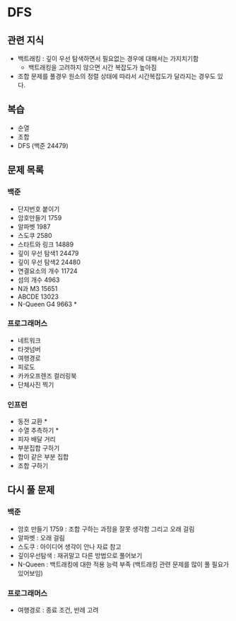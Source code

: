 # DFS

## 관련 지식

- 백트래킹 : 깊이 우선 탐색하면서 필요없는 경우에 대해서는 가지치기함
    - 백트래킹을 고려하지 않으면 시간 복잡도가 높아짐
- 조합 문제를 풀경우 원소의 정렬 상태에 따라서 시간복잡도가 달라지는 경우도 있다.

## 복습

- 순열
- 조합
- DFS (백준 24479)

## 문제 목록

### 백준

- 단지번호 붙이기
- 암호만들기 1759
- 알파벳 1987
- 스도쿠 2580
- 스타트와 링크 14889
- 깊이 우선 탐색1 24479
- 깊이 우선 탐색2 24480
- 연결요소의 개수 11724
- 섬의 개수 4963
- N과 M3 15651
- ABCDE 13023
- N-Queen G4 9663 *

### 프로그래머스

- 네트워크
- 타겟넘버
- 여행경로
- 피로도
- 카카오프렌즈 컬러링북
- 단체사진 찍기

### 인프런

- 동전 교환 *
- 수열 추측하기 *
- 피자 배달 거리
- 부분집합 구하기
- 합이 같은 부분 집합
- 조합 구하기

## 다시 풀 문제

### 백준

- 암호 만들기 1759 : 조합 구하는 과정을 잘못 생각함 그리고 오래 걸림
- 알파벳 : 오래 걸림
- 스도쿠 : 아이디어 생각이 안나 자료 참고
- 깊이우선탐색 : 재귀말고 다른 방법으로 풀어보기
- N-Queen : 백트래킹에 대한 적용 능력 부족 (백트래킹 관련 문제를 많이 풀 필요가 있어보임)

### 프로그래머스

- 여행경로 : 종료 조건, 반례 고려